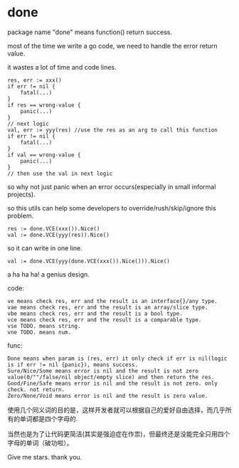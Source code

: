 # done
package name "done" means function() return success.

most of the time we write a go code, we need to handle the error return value.

it wastes a lot of time and code lines. 

```
res, err := xxx()
if err != nil {
	fatal(...)
}
if res == wrong-value {
	panic(...)
}
// next logic
val, err := yyy(res) //use the res as an arg to call this function
if err != nil {
	fatal(...)
}
if val == wrong-value {
	panic(...)
}
// then use the val in next logic
```

so why not just panic when an error occurs(especially in small informal projects).

so this utils can help some developers to override/rush/skip/ignore this problem.
```
res := done.VCE(xxx()).Nice()
val := done.VCE(yyy(res)).Nice()
```
so it can write in one line.
```
val := done.VCE(yyy(done.VCE(xxx()).Nice())).Nice()
```
a ha ha ha! a genius design.

code:
```
ve means check res, err and the result is an interface{}/any type.
vae means check res, err and the result is an array/slice type.
vbe means check res, err and the result is a bool type.
vce means check res, err and the result is a comparable type.
vse TODO. means string.
vne TODO. means num.
```

func:
```
Done means when param is (res, err) it only check if err is nil(logic is if err != nil {panic}), means success.
Sure/Nice/Some means error is nil and the result is not zero value(0/""/false/nil object/empty slice) and then return the res.
Good/Fine/Safe means error is nil and the result is not zero. only check. not return.
Zero/None/Void means error is nil and the result is zero value.
```

使用几个同义词的目的是，这样开发者就可以根据自己的爱好自由选择，而几乎所有的单词都是四个字母的.

当然也是为了让代码更简洁(其实是强迫症在作祟)，但最终还是没能完全只用四个字母的单词（破功啦）。

Give me stars. thank you.
